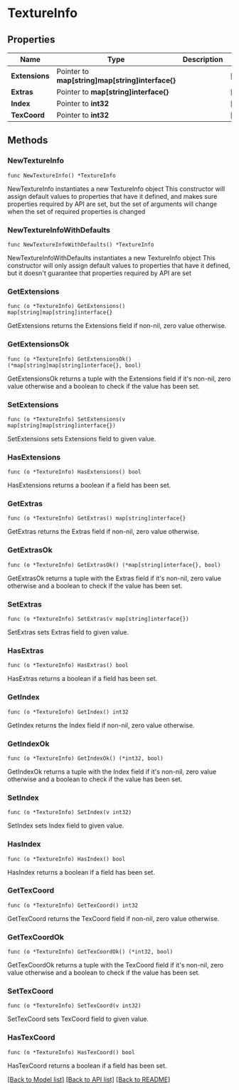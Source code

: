# TextureInfo

## Properties

Name | Type | Description | Notes
------------ | ------------- | ------------- | -------------
**Extensions** | Pointer to **map[string]map[string]interface{}** |  | [optional] 
**Extras** | Pointer to **map[string]interface{}** |  | [optional] 
**Index** | Pointer to **int32** |  | [optional] 
**TexCoord** | Pointer to **int32** |  | [optional] 

## Methods

### NewTextureInfo

`func NewTextureInfo() *TextureInfo`

NewTextureInfo instantiates a new TextureInfo object
This constructor will assign default values to properties that have it defined,
and makes sure properties required by API are set, but the set of arguments
will change when the set of required properties is changed

### NewTextureInfoWithDefaults

`func NewTextureInfoWithDefaults() *TextureInfo`

NewTextureInfoWithDefaults instantiates a new TextureInfo object
This constructor will only assign default values to properties that have it defined,
but it doesn't guarantee that properties required by API are set

### GetExtensions

`func (o *TextureInfo) GetExtensions() map[string]map[string]interface{}`

GetExtensions returns the Extensions field if non-nil, zero value otherwise.

### GetExtensionsOk

`func (o *TextureInfo) GetExtensionsOk() (*map[string]map[string]interface{}, bool)`

GetExtensionsOk returns a tuple with the Extensions field if it's non-nil, zero value otherwise
and a boolean to check if the value has been set.

### SetExtensions

`func (o *TextureInfo) SetExtensions(v map[string]map[string]interface{})`

SetExtensions sets Extensions field to given value.

### HasExtensions

`func (o *TextureInfo) HasExtensions() bool`

HasExtensions returns a boolean if a field has been set.

### GetExtras

`func (o *TextureInfo) GetExtras() map[string]interface{}`

GetExtras returns the Extras field if non-nil, zero value otherwise.

### GetExtrasOk

`func (o *TextureInfo) GetExtrasOk() (*map[string]interface{}, bool)`

GetExtrasOk returns a tuple with the Extras field if it's non-nil, zero value otherwise
and a boolean to check if the value has been set.

### SetExtras

`func (o *TextureInfo) SetExtras(v map[string]interface{})`

SetExtras sets Extras field to given value.

### HasExtras

`func (o *TextureInfo) HasExtras() bool`

HasExtras returns a boolean if a field has been set.

### GetIndex

`func (o *TextureInfo) GetIndex() int32`

GetIndex returns the Index field if non-nil, zero value otherwise.

### GetIndexOk

`func (o *TextureInfo) GetIndexOk() (*int32, bool)`

GetIndexOk returns a tuple with the Index field if it's non-nil, zero value otherwise
and a boolean to check if the value has been set.

### SetIndex

`func (o *TextureInfo) SetIndex(v int32)`

SetIndex sets Index field to given value.

### HasIndex

`func (o *TextureInfo) HasIndex() bool`

HasIndex returns a boolean if a field has been set.

### GetTexCoord

`func (o *TextureInfo) GetTexCoord() int32`

GetTexCoord returns the TexCoord field if non-nil, zero value otherwise.

### GetTexCoordOk

`func (o *TextureInfo) GetTexCoordOk() (*int32, bool)`

GetTexCoordOk returns a tuple with the TexCoord field if it's non-nil, zero value otherwise
and a boolean to check if the value has been set.

### SetTexCoord

`func (o *TextureInfo) SetTexCoord(v int32)`

SetTexCoord sets TexCoord field to given value.

### HasTexCoord

`func (o *TextureInfo) HasTexCoord() bool`

HasTexCoord returns a boolean if a field has been set.


[[Back to Model list]](../README.md#documentation-for-models) [[Back to API list]](../README.md#documentation-for-api-endpoints) [[Back to README]](../README.md)


